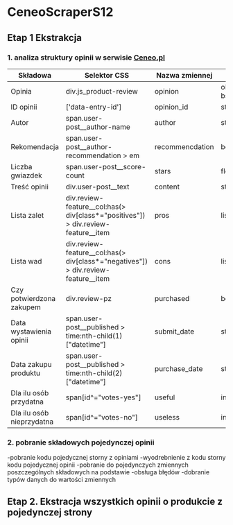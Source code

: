 # CeneoScraperS12
## Etap 1 Ekstrakcja
### 1. analiza struktury opinii w serwisie [Ceneo.pl](https://www.ceneo.pl)

|Składowa|Selektor CSS|Nazwa zmiennej|Typ danych|
|--------|------------|--------------|----------|
|Opinia|div.js_product-review|opinion|obiekt bs4>elemnt.Tag|
|ID opinii|['data-entry-id']|opinion_id|str|
|Autor|span.user-post__author-name|author|str|
|Rekomendacja|span.user-post__author-recommendation > em|recommencdation|bool|
|Liczba gwiazdek|span.user-post__score-count|stars|float|
|Treść opinii|div.user-post__text|content|str|
|Lista zalet|div.review-feature__col:has(> div[class*="positives"]) > div.review-feature__item|pros|list|
|Lista wad|div.review-feature__col:has(> div[class*="negatives"]) > div.review-feature__item|cons|list|
|Czy potwierdzona zakupem|div.review-pz|purchased|bool|
|Data wystawienia opinii|span.user-post__published > time:nth-child(1)["datetime"]|submit_date|str|
|Data zakupu produktu|span.user-post__published > time:nth-child(2)["datetime"]|purchase_date|str|
|Dla ilu osób przydatna|span[id^="votes-yes"]|useful|int|
|Dla ilu osób nieprzydatna|span[id^="votes-no"]|useless|int|


### 2. pobranie składowych pojedynczej opinii 
-pobranie kodu pojedycznej storny z opiniami 
-wyodrebnienie z kodu storny kodu pojedycznej opinii
-pobranie do pojedynczych zmiennych poszczególnych składowych na podstawie 
-obsługa błędów
-dobranie typów danych do wartości zmiennych

## Etap 2. Ekstracja wszystkich opinii o produkcie z pojedynczej strony